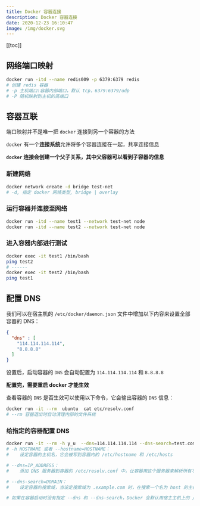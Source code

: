 ```yaml
---
title: Docker 容器连接
description: Docker 容器连接
date: 2020-12-23 16:10:47
image: /img/docker.svg
---
```


[[toc]]

## 网络端口映射

```bash
docker run -itd --name redis009 -p 6379:6379 redis
# 创建 redis 容器
# -p 主机端口:容器内部端口，默认 tcp，6379:6379/udp
# -P 随机映射到主机的高端口
```

## 容器互联

端口映射并不是唯一把 `docker` 连接到另一个容器的方法

`docker` 有一个**连接系统**允许将多个容器连接在一起，共享连接信息

**`docker` 连接会创建一个父子关系，其中父容器可以看到子容器的信息**

### 新建网络

```bash
docker network create -d bridge test-net
# -d, 指定 docker 网络类型, bridge | overlay
```

### 运行容器并连接至网络

```bash
docker run -itd --name test1 --network test-net node
docker run -itd --name test2 --network test-net node
```

### 进入容器内部进行测试

```bash
docker exec -it test1 /bin/bash
ping test2
# ------
docker exec -it test2 /bin/bash
ping test1
```

## 配置 DNS

我们可以在宿主机的 `/etc/docker/daemon.json` 文件中增加以下内容来设置全部容器的 DNS：

```json
{
  "dns" : [
    "114.114.114.114",
    "8.8.8.8"
  ]
}
```

设置后，启动容器的 `DNS` 会自动配置为 `114.114.114.114` 和 `8.8.8.8`

**配置完，需要重启 docker 才能生效**

查看容器的 `DNS` 是否生效可以使用以下命令，它会输出容器的 `DNS` 信息：

```bash
docker run -it --rm  ubuntu  cat etc/resolv.conf
# --rm 容器退出时自动清理内部的文件系统
```

### 给指定的容器配置 DNS

```bash
docker run -it --rm -h y_u  --dns=114.114.114.114 --dns-search=test.com ubuntu
# -h HOSTNAME 或者 --hostname=HOSTNAME：
#    设定容器的主机名，它会被写到容器内的 /etc/hostname 和 /etc/hosts

# --dns=IP_ADDRESS：
#    添加 DNS 服务器到容器的 /etc/resolv.conf 中，让容器用这个服务器来解析所有不在 /etc/hosts 中的主机名

# --dns-search=DOMAIN：
#    设定容器的搜索域，当设定搜索域为 .example.com 时，在搜索一个名为 host 的主机时，DNS 不仅搜索 host，还会搜索 host.example.com

# 如果在容器启动时没有指定 --dns 和 --dns-search，Docker 会默认用宿主主机上的 /etc/resolv.conf 来配置容器的 DNS
```